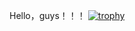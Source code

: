 Hello，guys！！！
[![trophy](https://github-profile-trophy.vercel.app/?username=set555luo)](https://github.com/ryo-ma/github-profile-trophy)
